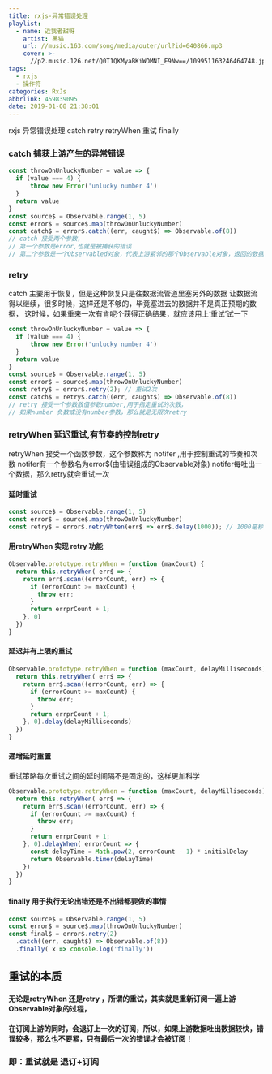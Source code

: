 ```yaml
---
title: rxjs-异常错误处理
playlist:
  - name: 近我者甜呀
    artist: 黑猫
    url: //music.163.com/song/media/outer/url?id=640866.mp3
    cover: >-
      //p2.music.126.net/Q0T1QKMyaBKiWOMNI_E9Nw==/109951163246464748.jpg?param=90y90
tags:
  - rxjs
  - 操作符
categories: RxJs
abbrlink: 459839095
date: 2019-01-08 21:38:01
---
```


rxjs 异常错误处理
catch
retry retryWhen 重试
finally

<!-- more -->
### catch 捕获上游产生的异常错误
```js
const throwOnUnluckyNumber = value => {
  if (value === 4) {
      throw new Error('unlucky number 4')
  }
  return value
}
const source$ = Observable.range(1, 5)
const error$ = source$.map(throwOnUnluckyNumber)
const catch$ = error$.catch((err, caught$) => Observable.of(8))
// catch 接受两个参数，
// 第一个参数是error,也就是被捕获的错误
// 第二个参数是一个Observabled对象，代表上游紧邻的那个Observable对象，返回的数据会被当恢复现场用的数据传递给下游
```

### retry 
catch 主要用于恢复，但是这种恢复只是往数据流管道里塞另外的数据
让数据流得以继续，很多时候，这样还是不够的，毕竟塞进去的数据并不是真正预期的数据，
这时候，如果重来一次有肯呢个获得正确结果，就应该用上‘重试’试一下
```js
const throwOnUnluckyNumber = value => {
  if (value === 4) {
      throw new Error('unlucky number 4')
  }
  return value
}
const source$ = Observable.range(1, 5)
const error$ = source$.map(throwOnUnluckyNumber)
const retry$ = error$.retry(2); // 重试2次
const catch$ = retry$.catch((err, caught$) => Observable.of(8))
// retry 接受一个参数数值参数number,用于指定重试的次数，
// 如果number 负数或没有number参数，那么就是无限次retry
```

### retryWhen 延迟重试,有节奏的控制retry
retryWhen 接受一个函数参数，这个参数称为 notifer ,用于控制重试的节奏和次数
notifer有一个参数名为error$(由错误组成的Observable对象)
notifer每吐出一个数据，那么retry就会重试一次

#### 延时重试
```js
const source$ = Observable.range(1, 5)
const error$ = source$.map(throwOnUnluckyNumber)
const retry$ = error$.retryWhten(err$ => err$.delay(1000)); // 1000毫秒后延迟开始重试
```

#### 用retryWhen 实现 retry 功能
```js
Observable.prototype.retryWhen = function (maxCount) {
  return this.retryWhen( err$ => {
    return err$.scan((errorCount, err) => {
      if (errorCount >= maxCount) {
        throw err;
      }
      return errprCount + 1;
    }, 0)
  })
}
```

#### 延迟并有上限的重试
```js
Observable.prototype.retryWhen = function (maxCount, delayMilliseconds) {
  return this.retryWhen( err$ => {
    return err$.scan((errorCount, err) => {
      if (errorCount >= maxCount) {
        throw err;
      }
      return errprCount + 1;
    }, 0).delay(delayMilliseconds)
  })
}
```

#### 递增延时重置
重试策略每次重试之间的延时间隔不是固定的，这样更加科学
```js
Observable.prototype.retryWhen = function (maxCount, delayMilliseconds) {
  return this.retryWhen( err$ => {
    return err$.scan((errorCount, err) => {
      if (errorCount >= maxCount) {
        throw err;
      }
      return errprCount + 1;
    }, 0).delayWhen( errorCount => {
      const delayTime = Math.pow(2, errorCount - 1) * initialDelay
      return Observable.timer(delayTime)
    })
  })
}
```

#### finally 用于执行无论出错还是不出错都要做的事情
```js
const source$ = Observable.range(1, 5)
const error$ = source$.map(throwOnUnluckyNumber)
const final$ = error$.retry(2)
  .catch((err, caught$) => Observable.of(8))
  .finally( x => console.log('finally'))
```

## 重试的本质

#### 无论是retryWhen 还是retry ，所谓的重试，其实就是重新订阅一遍上游Observable对象的过程，
#### 在订阅上游的同时，会退订上一次的订阅，所以，如果上游数据吐出数据较快，错误较多，那么也不要紧，只有最后一次的错误才会被订阅！
### 即：重试就是 退订+订阅
